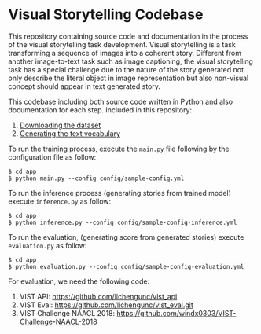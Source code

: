 # Visual Storytelling Codebase
This repository containing source code and documentation in the process of the visual storytelling task development. Visual storytelling is a task transforming a sequence of images into a coherent story. Different from another image-to-text task such as image captioning, the visual storytelling task has a special challenge due to the nature of the story generated not only describe the literal object in image representation but also non-visual concept should appear in text generated story. 

This codebase including both source code written in Python and also documentation for each step. Included in this repository:
1. [Downloading the dataset](https://github.com/systems-ai-lab/visualstorytelling-codebase/blob/master/documentation/downloading-the-dataset.md)
2. [Generating the text vocabulary](https://github.com/systems-ai-lab/visualstorytelling-codebase/blob/master/documentation/generating-text-vocabulary.md)

To run the training process, execute the ```main.py``` file following by the configuration file as follow:
```
$ cd app
$ python main.py --config config/sample-config.yml
```

To run the inference process (generating stories from trained model) execute ```inference.py``` as follow:
```
$ cd app
$ python inference.py --config config/sample-config-inference.yml
```

To run the evaluation, (generating score from generated stories) execute ```evaluation.py``` as follow:
```
$ cd app
$ python evaluation.py --config config/sample-config-evaluation.yml
```

For evaluation, we need the following code:
1. VIST API: https://github.com/lichengunc/vist_api
2. VIST Eval: https://github.com/lichengunc/vist_eval.git
3. VIST Challenge NAACL 2018: https://github.com/windx0303/VIST-Challenge-NAACL-2018
